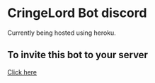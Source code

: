 # CringeLord Bot discord
Currently being hosted using heroku.

## To invite this bot to your server
[Click here](https://discord.com/api/oauth2/authorize?client_id=566551798622453761&permissions=0&scope=bot)
